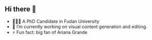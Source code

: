 ## Hi there 👋
- 🧙🏽‍♂️ A PhD Candidate in Fudan University
- 🔭 I’m currently working on visual content generation and editing.
- ⚡ Fun fact: big fan of Ariana Grande
<!--
**Yue-105/Yue-105** is a ✨ _special_ ✨ repository because its `README.md` (this file) appears on your GitHub profile.

Here are some ideas to get you started:

- 🔭 I’m currently working on ...
- 🌱 I’m currently learning ...
- 👯 I’m looking to collaborate on ...
- 🤔 I’m looking for help with ...
- 💬 Ask me about ...
- 📫 How to reach me: ...
- 😄 Pronouns: ...
- ⚡ Fun fact: ...
-->
